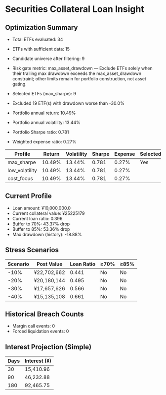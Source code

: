 # Securities Collateral Loan Insight

## Optimization Summary
- Total ETFs evaluated: 34
- ETFs with sufficient data: 15
- Candidate universe after filtering: 9
- Risk gate metric: max_asset_drawdown — Exclude ETFs solely when their trailing max drawdown exceeds the max_asset_drawdown constraint; other limits remain for portfolio construction, not asset gating.

- Selected ETFs (max_sharpe): 9
- Excluded 19 ETF(s) with drawdown worse than -30.0%
- Portfolio annual return: 10.49%
- Portfolio annual volatility: 13.44%
- Portfolio Sharpe ratio: 0.781
- Weighted expense ratio: 0.27%

| Profile | Return | Volatility | Sharpe | Expense | Selected |
| --- | --- | --- | --- | --- | --- |
| max_sharpe | 10.49% | 13.44% | 0.781 | 0.27% | Yes |
| low_volatility | 10.49% | 13.44% | 0.781 | 0.27% |  |
| cost_focus | 10.49% | 13.44% | 0.781 | 0.27% |  |

## Current Profile
- Loan amount: ¥10,000,000.0
- Current collateral value: ¥25225179
- Current loan ratio: 0.396
- Buffer to 70%: 43.37% drop
- Buffer to 85%: 53.36% drop
- Max drawdown (history): -18.88%

## Stress Scenarios
| Scenario | Post Value | Loan Ratio | ≥70% | ≥85% |
| --- | --- | --- | --- | --- |
| -10% | ¥22,702,662 | 0.441 | No | No |
| -20% | ¥20,180,144 | 0.495 | No | No |
| -30% | ¥17,657,626 | 0.566 | No | No |
| -40% | ¥15,135,108 | 0.661 | No | No |

## Historical Breach Counts
- Margin call events: 0
- Forced liquidation events: 0

## Interest Projection (Simple)
| Days | Interest (¥) |
| --- | --- |
| 30 | 15,410.96 |
| 90 | 46,232.88 |
| 180 | 92,465.75 |
